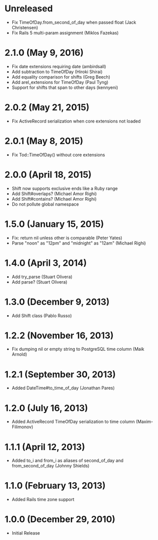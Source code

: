 # Unreleased

* Fix TimeOfDay.from_second_of_day when passed float (Jack Christensen)
* Fix Rails 5 multi-param assignment (Miklos Fazekas)

# 2.1.0 (May 9, 2016)

* Fix date extensions requiring date (ambirdsall)
* Add subtraction to TimeOfDay (Hiroki Shirai)
* Add equality comparison for shifts (Greg Beech)
* Add arel_extensions for TimeOfDay (Paul Tyng)
* Support for shifts that span to other days (kennyeni)

# 2.0.2 (May 21, 2015)

* Fix ActiveRecord serialization when core extensions not loaded

# 2.0.1 (May 8, 2015)

* Fix Tod::TimeOfDay() without core extensions

# 2.0.0 (April 18, 2015)

* Shift now supports exclusive ends like a Ruby range
* Add Shift#overlaps? (Michael Amor Righi)
* Add Shift#contains? (Michael Amor Righi)
* Do not pollute global namespace

# 1.5.0 (January 15, 2015)

* Fix: return nil unless other is comparable (Peter Yates)
* Parse "noon" as "12pm" and "midnight" as "12am" (Michael Righi)

# 1.4.0 (April 3, 2014)

* Add try_parse (Stuart Olivera)
* Add parse? (Stuart Olivera)

# 1.3.0 (December 9, 2013)

* Add Shift class (Pablo Russo)

# 1.2.2 (November 16, 2013)

* Fix dumping nil or empty string to PostgreSQL time column (Maik Arnold)

# 1.2.1 (September 30, 2013)

* Added DateTime#to_time_of_day (Jonathan Pares)

# 1.2.0 (July 16, 2013)

* Added ActiveRecord TimeOfDay serialization to time column (Maxim-Filimonov)

# 1.1.1 (April 12, 2013)

* Added to_i and from_i as aliases of second_of_day and from_second_of_day (Johnny Shields)

# 1.1.0 (February 13, 2013)

* Added Rails time zone support

# 1.0.0 (December 29, 2010)

* Initial Release
